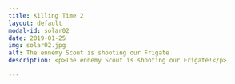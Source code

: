 ```yaml
---
title: Killing Time 2
layout: default
modal-id: solar02
date: 2019-01-25
img: solar02.jpg
alt: The ennemy Scout is shooting our Frigate
description: <p>The ennemy Scout is shooting our Frigate!</p>

---
```

